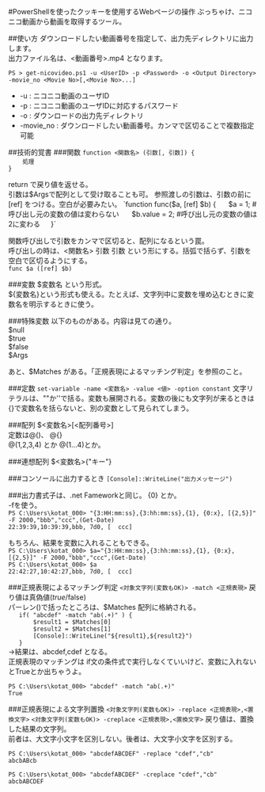 #PowerShellを使ったクッキーを使用するWebページの操作
ぶっちゃけ、ニコニコ動画から動画を取得するツール。

##使い方
ダウンロードしたい動画番号を指定して、出力先ディレクトリに出力します。  
 出力ファイル名は、<動画番号>.mp4 となります。  
  
`PS > get-nicovideo.ps1 -u <UserID> -p <Password> -o <Output Directory> -movie_no <Movie No>[,<Movie No>...]`
* -u : ニコニコ動画のユーザID  
* -p : ニコニコ動画のユーザIDに対応するパスワード  
* -o : ダウンロードの出力先ディレクトリ  
* -movie_no : ダウンロードしたい動画番号。カンマで区切ることで複数指定可能  


##技術的覚書
###関数
 `function <関数名> (引数[, 引数]) {`  
 `    処理`  
 `}`

 return で戻り値を返せる。  
 引数は$Argsで配列として受け取ることも可。  
 参照渡しの引数は、引数の前に[ref] をつける。空白が必要みたい。  
 `function func($a, [ref] $b) {`  
 `	$a = 1;	#呼び出し元の変数の値は変わらない`  
 `	$b.value = 2;	#呼び出し元の変数の値は2に変わる`  
 `}`
  
 関数呼び出しで引数をカンマで区切ると、配列になるという罠。  
 呼び出しの時は、<関数名> 引数 引数 という形にする。括弧で括らず、引数を空白で区切るようにする。  
 `func $a ([ref] $b)`  


###変数
 $変数名 という形式。  
 ${変数名}という形式も使える。たとえば、文字列中に変数を埋め込むときに変数名を明示するときに使う。  
  
###特殊変数
 以下のものがある。内容は見ての通り。  
 $null  
 $true  
 $false  
 $Args  
  
 あと、$Matches がある。「正規表現によるマッチング判定」を参照のこと。  
  
###定数
`set-variable -name <変数名> -value <値> -option constant`
文字リテラルは、""か''で括る。変数も展開される。変数の後にも文字列が来るときは{}で変数名を括らないと、別の変数として見られてしまう。  


###配列
 $<変数名>[<配列番号>]  
 定数は@()、 @{}  
 @(1,2,3,4) とか @(1...4)とか。  
  
###連想配列
 $<変数名>{"キー"}  
  
###コンソールに出力するとき
`[Console]::WriteLine("出力メッセージ")`
  
###出力書式子は、.net Fameworkと同じ。
 {0} とか。  
 -fを使う。  
`PS C:\Users\kotat_000> "{3:HH:mm:ss},{3:hh:mm:ss},{1}, {0:x}, [{2,5}]" -F 2000,"bbb","ccc",(Get-Date)`  
`22:39:39,10:39:39,bbb, 7d0, [  ccc]`
  
もちろん、結果を変数に入れることもできる。  
`PS C:\Users\kotat_000> $a="{3:HH:mm:ss},{3:hh:mm:ss},{1}, {0:x}, [{2,5}]" -F 2000,"bbb","ccc",(Get-Date)`  
`PS C:\Users\kotat_000> $a`  
`22:42:27,10:42:27,bbb, 7d0, [  ccc]`
  
  
###正規表現によるマッチング判定
 `<対象文字列(変数もOK)> -match <正規表現>`
 戻り値は真偽値($true/$false)  
 パーレン()で括ったところは、$Matches 配列に格納される。  
`	if( "abcdef" -match "ab(.+)" ) {`  
`		$result1 = $Matches[0]`  
`		$result2 = $Matches[1]`  
`		[Console]::WriteLine("${result1},${result2}")`  
`	}`  
→結果は、abcdef,cdef となる。  
  正規表現のマッチングは if文の条件式で実行しなくていいけど、変数に入れないとTrueとか出ちゃうよ。  
  
`PS C:\Users\kotat_000> "abcdef" -match "ab(.+)"`  
`True`
  
  
###正規表現による文字列置換
 `<対象文字列(変数もOK)> -replace <正規表現>,<置換文字>`
 `<対象文字列(変数もOK)> -creplace <正規表現>,<置換文字>`
 戻り値は、置換した結果の文字列。  
 前者は、大文字小文字を区別しない。後者は、大文字小文字を区別する。  
  
`PS C:\Users\kotat_000> "abcdefABCDEF" -replace "cdef","cb"`  
`abcbABcb`

`PS C:\Users\kotat_000> "abcdefABCDEF" -creplace "cdef","cb"`  
`abcbABCDEF`
  
